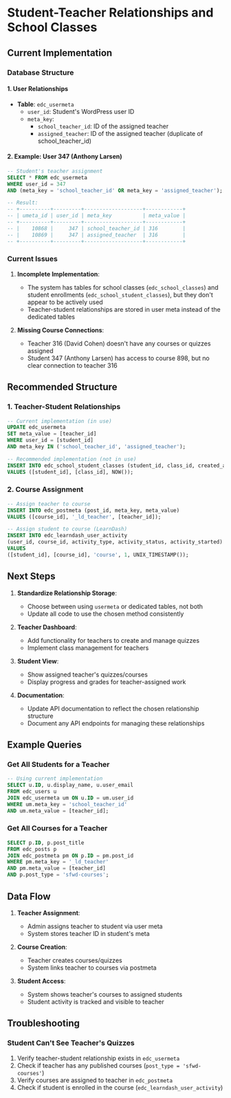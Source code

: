 # Student-Teacher Relationships and School Classes

## Current Implementation

### Database Structure

#### 1. User Relationships
- **Table**: `edc_usermeta`
  - `user_id`: Student's WordPress user ID
  - `meta_key`: 
    - `school_teacher_id`: ID of the assigned teacher
    - `assigned_teacher`: ID of the assigned teacher (duplicate of school_teacher_id)

#### 2. Example: User 347 (Anthony Larsen)
```sql
-- Student's teacher assignment
SELECT * FROM edc_usermeta 
WHERE user_id = 347 
AND (meta_key = 'school_teacher_id' OR meta_key = 'assigned_teacher');

-- Result:
-- +----------+---------+-------------------+------------+
-- | umeta_id | user_id | meta_key          | meta_value |
-- +----------+---------+-------------------+------------+
-- |    10868 |     347 | school_teacher_id | 316        |
-- |    10869 |     347 | assigned_teacher  | 316        |
-- +----------+---------+-------------------+------------+
```

### Current Issues
1. **Incomplete Implementation**: 
   - The system has tables for school classes (`edc_school_classes`) and student enrollments (`edc_school_student_classes`), but they don't appear to be actively used
   - Teacher-student relationships are stored in user meta instead of the dedicated tables

2. **Missing Course Connections**:
   - Teacher 316 (David Cohen) doesn't have any courses or quizzes assigned
   - Student 347 (Anthony Larsen) has access to course 898, but no clear connection to teacher 316

## Recommended Structure

### 1. Teacher-Student Relationships
```sql
-- Current implementation (in use)
UPDATE edc_usermeta 
SET meta_value = [teacher_id] 
WHERE user_id = [student_id] 
AND meta_key IN ('school_teacher_id', 'assigned_teacher');

-- Recommended implementation (not in use)
INSERT INTO edc_school_student_classes (student_id, class_id, created_at)
VALUES ([student_id], [class_id], NOW());
```

### 2. Course Assignment
```sql
-- Assign teacher to course
INSERT INTO edc_postmeta (post_id, meta_key, meta_value)
VALUES ([course_id], '_ld_teacher', [teacher_id]);

-- Assign student to course (LearnDash)
INSERT INTO edc_learndash_user_activity 
(user_id, course_id, activity_type, activity_status, activity_started)
VALUES 
([student_id], [course_id], 'course', 1, UNIX_TIMESTAMP());
```

## Next Steps

1. **Standardize Relationship Storage**:
   - Choose between using `usermeta` or dedicated tables, not both
   - Update all code to use the chosen method consistently

2. **Teacher Dashboard**:
   - Add functionality for teachers to create and manage quizzes
   - Implement class management for teachers

3. **Student View**:
   - Show assigned teacher's quizzes/courses
   - Display progress and grades for teacher-assigned work

4. **Documentation**:
   - Update API documentation to reflect the chosen relationship structure
   - Document any API endpoints for managing these relationships

## Example Queries

### Get All Students for a Teacher
```sql
-- Using current implementation
SELECT u.ID, u.display_name, u.user_email
FROM edc_users u
JOIN edc_usermeta um ON u.ID = um.user_id
WHERE um.meta_key = 'school_teacher_id' 
AND um.meta_value = [teacher_id];
```

### Get All Courses for a Teacher
```sql
SELECT p.ID, p.post_title
FROM edc_posts p
JOIN edc_postmeta pm ON p.ID = pm.post_id
WHERE pm.meta_key = '_ld_teacher'
AND pm.meta_value = [teacher_id]
AND p.post_type = 'sfwd-courses';
```

## Data Flow

1. **Teacher Assignment**:
   - Admin assigns teacher to student via user meta
   - System stores teacher ID in student's meta

2. **Course Creation**:
   - Teacher creates courses/quizzes
   - System links teacher to courses via postmeta

3. **Student Access**:
   - System shows teacher's courses to assigned students
   - Student activity is tracked and visible to teacher

## Troubleshooting

### Student Can't See Teacher's Quizzes
1. Verify teacher-student relationship exists in `edc_usermeta`
2. Check if teacher has any published courses (`post_type = 'sfwd-courses'`)
3. Verify courses are assigned to teacher in `edc_postmeta`
4. Check if student is enrolled in the course (`edc_learndash_user_activity`)
